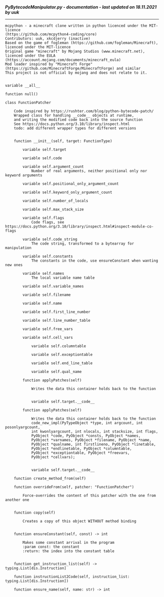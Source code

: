 ***PyBytecodeManipulator.py - documentation - last updated on 18.11.2021 by uuk***
___

    mcpython - a minecraft clone written in python licenced under the MIT-licence 
    (https://github.com/mcpython4-coding/core)
    Contributors: uuk, xkcdjerry (inactive)
    Based on the game of fogleman (https://github.com/fogleman/Minecraft), licenced under the MIT-licence
    Original game "minecraft" by Mojang Studios (www.minecraft.net), licenced under the EULA
    (https://account.mojang.com/documents/minecraft_eula)
    Mod loader inspired by "Minecraft Forge" (https://github.com/MinecraftForge/MinecraftForge) and similar
    This project is not official by mojang and does not relate to it.


    variable __all__

    function null()

    class FunctionPatcher
        
        Code inspired by https://rushter.com/blog/python-bytecode-patch/
        Wrapped class for handling __code__ objects at runtime,
        and writing the modified code back into the source function
        See https://docs.python.org/3.10/library/inspect.html
        todo: add different wrapper types for different versions


        function __init__(self, target: FunctionType)

            variable self.target

            variable self.code

            variable self.argument_count
                Number of real arguments, neither positional only nor keyword arguments

            variable self.positional_only_argument_count

            variable self.keyword_only_argument_count

            variable self.number_of_locals

            variable self.max_stack_size

            variable self.flags
                Code flags, see https://docs.python.org/3.10/library/inspect.html#inspect-module-co-flags

            variable self.code_string
                The code string, transformed to a bytearray for manipulation

            variable self.constants
                The constants in the code, use ensureConstant when wanting new ones

            variable self.names
                The local variable name table

            variable self.variable_names

            variable self.filename

            variable self.name

            variable self.first_line_number

            variable self.line_number_table

            variable self.free_vars

            variable self.cell_vars

                variable self.columntable

                variable self.exceptiontable

                variable self.end_line_table

                variable self.qual_name

            function applyPatches(self)
                
                Writes the data this container holds back to the function


                variable self.target.__code__

            function applyPatches(self)
                
                Writes the data this container holds back to the function
                code_new_impl(PyTypeObject *type, int argcount, int posonlyargcount,
                int kwonlyargcount, int nlocals, int stacksize, int flags,
                PyObject *code, PyObject *consts, PyObject *names,
                PyObject *varnames, PyObject *filename, PyObject *name,
                PyObject *qualname, int firstlineno, PyObject *linetable,
                PyObject *endlinetable, PyObject *columntable,
                PyObject *exceptiontable, PyObject *freevars,
                PyObject *cellvars);


                variable self.target.__code__

        function create_method_from(self)

        function overrideFrom(self, patcher: "FunctionPatcher")
            
            Force-overrides the content of this patcher with the one from another one


        function copy(self)
            
            Creates a copy of this object WITHOUT method binding


        function ensureConstant(self, const) -> int
            
            Makes some constant arrival in the program
            :param const: the constant
            :return: the index into the constant table


        function get_instruction_list(self) -> typing.List[dis.Instruction]

        function instructionList2Code(self, instruction_list: typing.List[dis.Instruction])

        function ensure_name(self, name: str) -> int